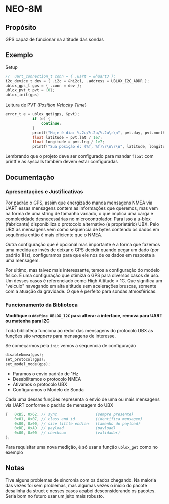 # NEO-8M

## Propósito
GPS capaz de funcionar na altitude das sondas

## Exemplo
Setup
```c
//	uart_connection_t conn = { .uart = &huart3 };
i2c_device_t dev = { .i2c = &hi2c1, .address = UBLOX_I2C_ADDR };
ublox_gps_t gps = { .conn = dev };
ublox_pvt_t pvt = {0};
ublox_init(gps)
```
Leitura de PVT (_Position Velocity Time_)
```c
error_t e = ublox_get(gps, &pvt);
			if (e) {
				continue;
			}
			printf("Hoje é dia: %.2u/%.2u/%.2u\r\n", pvt.day, pvt.month, pvt.year);
			float latitude = pvt.lat / 1e7;
			float longitude = pvt.lng / 1e7;
			printf("Sua posição é: (%f, %f)\r\n\r\n", latitude, longitude);
```



Lembrando que o projeto deve ser configurado para mandar `float` com printf
e as syscalls também devem estar configuradas

## Documentação
### Apresentações e Justificativas
Por padrão o GPS, assim que energizado manda mensagens NMEA via UART
essas mensagens contem as informações que queremos, mas vem na forma de 
uma string de tamanho variado, o que implica uma carga e complexidade 
desnecessárias no microcontrolador. Para isso a u-blox (fabricante) disponibiliza
o protocolo alternativo (e proprietário) UBX. Pelo UBX as mensagens vem como 
sequencia de bytes contendo os dados em sequência então é mais eficiente que o NMEA.

Outra configuração que é opcional mas importante é a forma que fazemos uma medida
ao invés de deixar o GPS decidir quando pegar um dado (por padrão 1Hz), configuramos
para que ele nos de os dados em resposta a uma mensagem.

Por ultimo, mas talvez mais interessante, temos a configuração do modelo 
físico. É uma configuração que otimiza o GPS para diversos casos de uso. Um
desses casos é referenciado como High Altitude < 1G. Que significa um "veiculo"
navegando em alta altitude sem acelerações bruscas, somente com a atuação da
gravidade. O que é perfeito para sondas atmosféricas.

### Funcionamento da Biblioteca

**Modifique o `#define UBLOX_I2C` para alterar a interface,
 remova para UART ou matenha para I2C**

Toda biblioteca funciona ao redor das mensagens do protocolo UBX
as funções são _wrappers_ para mensagens de interesse.

Se começarmos pela `init` vemos a sequencia de configuração
```c
disableNmea(gps); 
set_protocol(gps);
set_model_mode(gps);
```
 - Paramos o envio padrão de 1Hz
 - Desabilitamos o protocolo NMEA
 - Ativamos o protocolo UBX
 - Configuramos o Modelo de Sonda

 Cada uma dessas funções representa o envio de uma ou mais mensagens 
 via UART conforme o padrão de mensagem do UBX
 
```c
{   0xB5, 0x62, // sync                 (sempre presente)
    0x01, 0x07, // class and id         (identifica mensagem)
    0x00, 0x00, // size little endian   (tamanho do payload)
    0xDE, 0xAD  // payload              (payload)
    0x00, 0x00  // checksum             (validador)
};
```

Para requisitar uma nova medição, é só usar a função `ublox_get` como no exemplo

## Notas
Tive alguns problemas de sincronia com os dados chegando. Na maioria das vezes
foi sem problemas, mas algumas vezes o inicio do pacote desalinha da struct
e nesses casos acabei desconsiderando os pacotes. Seria bom no futuro usar um
jeito mais robusto. 
